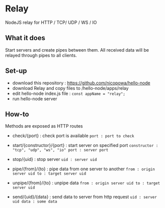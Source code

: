 # Relay

NodeJS relay for HTTP / TCP/ UDP / WS / IO


## What it does

Start servers and create pipes between them.
All received data will be relayed through pipes to all clients.

## Set-up

- download this repository : https://github.com/nicopowa/hello-node
- download Relay and copy files to /hello-node/apps/relay
- edit hello-node index.js file : `const appName = "relay";`
- run hello-node server

## How-to
Methods are exposed as HTTP routes
- check/{port} : check port is available
`port : port to check`

- start/{constructor}/{port} : start server on specified port
`constructor : "tcp", "udp", "ws", "io"
port : server port`

- stop/{uid} : stop server
`uid : server uid`

- pipe/{from}/{to} : pipe data from one server to another
`from : origin server uid
to : target server uid`

- unpipe/{from}/{to} : unpipe data
`from : origin server uid
to : target server uid`

- send/{uid}/{data} : send data to server from http request
`uid : server uid
data : some data`


